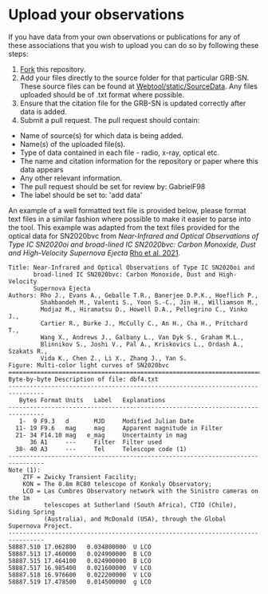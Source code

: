 # Upload your observations
If you have data from your own observations or publications for any of these associations that you wish to upload you can do so by following these steps:
1. [Fork](https://github.com/GabrielF98/GRBSNWebtool/fork) this repository. 
2. Add your files directly to the source folder for that particular GRB-SN. These source files can be found at [Webtool/static/SourceData](https://github.com/GabrielF98/GRBSNWebtool/tree/master/Webtool/static/SourceData). Any files uploaded should be of .txt format where possible.
3. Ensure that the citation file for the GRB-SN is updated correctly after data is added. 
4. Submit a pull request. The pull request should contain:
 * Name of source(s) for which data is being added.
 * Name(s) of the uploaded file(s). 
 * Type of data contained in each file - radio, x-ray, optical etc. 
 * The name and citation information for the repository or paper where this data appears
 * Any other relevant information.
 * The pull request should be set for review by: GabrielF98
 * The label should be set to: 'add data'

An example of a well formatted text file is provided below, please format text files in a similar fashion where possible to make it easier to parse into the tool. This example was adapted from the text files provided for the optical data for SN2020bvc from _Near-Infrared and Optical Observations of Type IC SN2020oi and broad-lined IC SN2020bvc: Carbon Monoxide, Dust and High-Velocity Supernova Ejecta_ [Rho et al. 2021](https://ui.adsabs.harvard.edu/abs/2021ApJ...908..232R%2F/abstract).

```
Title: Near-Infrared and Optical Observations of Type IC SN2020oi and 
       broad-lined IC SN2020bvc: Carbon Monoxide, Dust and High-Velocity 
       Supernova Ejecta  
Authors: Rho J., Evans A., Geballe T.R., Banerjee D.P.K., Hoeflich P., 
         Shahbandeh M., Valenti S., Yoon S.-C., Jin H., Williamson M., 
         Modjaz M., Hiramatsu D., Howell D.A., Pellegrino C., Vinko J., 
         Cartier R., Burke J., McCully C., An H., Cha H., Pritchard T., 
         Wang X., Andrews J., Galbany L., Van Dyk S., Graham M.L., 
         Blinnikov S., Joshi V., Pal A., Kriskovics L., Ordash A., Szakats R.,
         Vida K., Chen Z., Li X., Zhang J., Yan S. 
Figure: Multi-color light curves of SN2020bvc
================================================================================
Byte-by-byte Description of file: dbf4.txt
--------------------------------------------------------------------------------
   Bytes Format Units   Label   Explanations
--------------------------------------------------------------------------------
   1-  9 F9.3   d       MJD     Modified Julian Date
  11- 19 F9.6   mag     mag     Apparent magnitude in Filter
  21- 34 F14.10 mag   e_mag     Uncertainty in mag
      36 A1     ---     Filter  Filter used
  38- 40 A3     ---     Tel     Telescope code (1)
--------------------------------------------------------------------------------
Note (1):
    ZTF = Zwicky Transient Facility;
    KON = The 0.8m RC80 telescope of Konkoly Observatory;
    LCO = Las Cumbres Observatory network with the Sinistro cameras on the 1m
          telescopes at Sutherland (South Africa), CTIO (Chile), Siding Spring
          (Australia), and McDonald (USA), through the Global Supernova Project.
--------------------------------------------------------------------------------
58887.510 17.062800   0.034800000  U LCO 
58887.513 17.460000   0.024900000  B LCO 
58887.515 17.464100   0.024900000  B LCO 
58887.517 16.985400   0.021600000  V LCO 
58887.518 16.976600   0.022200000  V LCO 
58887.519 17.478500   0.014500000  g LCO 
```
